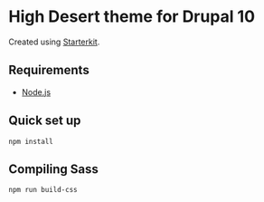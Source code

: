 # High Desert theme for Drupal 10

Created using [Starterkit](https://www.drupal.org/docs/core-modules-and-themes/core-themes/starterkit-theme).

## Requirements

* [Node.js](https://nodejs.org/)

## Quick set up

`npm install`

## Compiling Sass

`npm run build-css`
